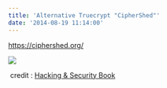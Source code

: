 ```yaml
---
title: 'Alternative Truecrypt "CipherShed"'
date: '2014-08-19 11:14:00'
---
```


<https://ciphershed.org/>  
  
[![](http://3.bp.blogspot.com/-oLvkzUcqBvk/U_LOrRSg7OI/AAAAAAAAPSw/gQOHvvrGMbU/s1600/ciphershed.mac_.png)](http://3.bp.blogspot.com/-oLvkzUcqBvk/U_LOrRSg7OI/AAAAAAAAPSw/gQOHvvrGMbU/s1600/ciphershed.mac_.png)  
  
 credit : [Hacking & Security Book](https://www.facebook.com/hackandsecbook/photos/a.314873568541354.90859.308570299171681/892397760788929/?type=1)